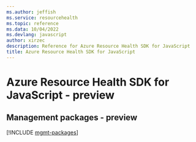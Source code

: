 ```yaml
---
ms.author: jeffish
ms.service: resourcehealth
ms.topic: reference
ms.data: 10/04/2022
ms.devlang: javascript
author: xirzec
description: Reference for Azure Resource Health SDK for JavaScript
title: Azure Resource Health SDK for JavaScript
---
```

# Azure Resource Health SDK for JavaScript - preview

## Management packages - preview
[!INCLUDE [mgmt-packages](resource-health-mgmt-index.md)]